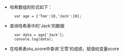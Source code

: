 - 哈希数组的形式如下：

        var age = {'Tom':18,'Jack':19};
- 查询哈希表中的'Jack'的数据

        var data = age['Jack'];
        console.log(data);

- 在哈希表stu\_score中查询'王雪'的成绩，赋值给变量score